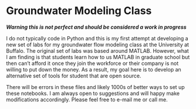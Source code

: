 # Groundwater Modeling Class

***Warning this is not perfect and should be considered a work in progress***

I do not typically code in Python and this is my first attempt at developing a new set of labs for my groundwater flow modeling class at the University at Buffalo.  The original set of labs was based around MATLAB.  However, what I am finding is that students learn how to us MATLAB in graduate school but then can’t afford it once they join the workforce or their company is not willing to put down the money.  As a result, my goal here is to develop an alternative set of tools for student that are open source.  

There will be errors in these files and likely 1000s of better ways to set up these notebooks.  I am always open to suggestions and will happy make modifications accordingly.  Please feel free to e-mail me or call me.
